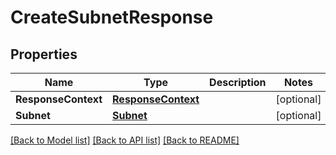 # CreateSubnetResponse

## Properties

Name | Type | Description | Notes
------------ | ------------- | ------------- | -------------
**ResponseContext** | [**ResponseContext**](ResponseContext.md) |  | [optional] 
**Subnet** | [**Subnet**](Subnet.md) |  | [optional] 

[[Back to Model list]](../README.md#documentation-for-models) [[Back to API list]](../README.md#documentation-for-api-endpoints) [[Back to README]](../README.md)


